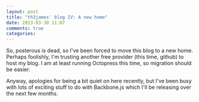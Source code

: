 ```yaml
---
layout: post
title: "th3james' blog IV: A new home"
date: 2013-03-30 11:07
comments: true
categories: 
---
```


So, posterous is dead, so I've been forced to move this blog to a new home. Perhaps foolishly, I'm trusting another free provider (this time, github) to host my blog. I am at least running Octopress this time, so migration should be easier.

Anyway, apologies for being a bit quiet on here recently, but I've been busy with lots of exciting stuff to do with Backbone.js which I'll be releasing over the next few months.
